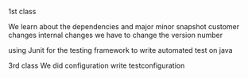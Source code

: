 1st class

We learn about the dependencies and 
major minor snapshot 
customer changes internal changes we have to change the version number

using Junit for the testing framework to write automated test on java

3rd class
We did configuration write testconfiguration 
